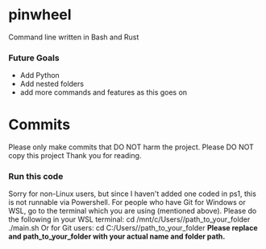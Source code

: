 # pinwheel
Command line written in Bash and Rust
### Future Goals
- Add Python
- Add nested folders
- add more commands and features as this goes on
# Commits
Please only make commits that DO NOT harm the project.
Please DO NOT copy this project
Thank you for reading.
### Run this code
Sorry for non-Linux users, but since I haven't added one coded in ps1, this is not runnable via Powershell.
For people who have Git for Windows or WSL, go to the terminal which you are using (mentioned above).
Please do the following in your WSL terminal:
cd /mnt/c/Users/<YourName>/path_to_your_folder
./main.sh
Or for Git users:
cd C:/Users/<YourName>/path_to_your_folder
**Please replace <YourName> and path_to_your_folder with your actual name and folder path.**
